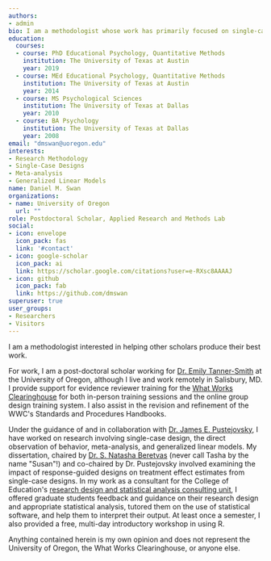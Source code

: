 ```yaml
---
authors:
- admin
bio: I am a methodologist whose work has primarily focused on single-case designs.
education:
  courses:
  - course: PhD Educational Psychology, Quantitative Methods
    institution: The University of Texas at Austin
    year: 2019
  - course: MEd Educational Psychology, Quantitative Methods
    institution: The University of Texas at Austin
    year: 2014
  - course: MS Psychological Sciences
    institution: The University of Texas at Dallas
    year: 2010
  - course: BA Psychology
    institution: The University of Texas at Dallas
    year: 2008
email: "dmswan@uoregon.edu"
interests:
- Research Methodology
- Single-Case Designs
- Meta-analysis
- Generalized Linear Models
name: Daniel M. Swan
organizations:
- name: University of Oregon
  url: ""
role: Postdoctoral Scholar, Applied Research and Methods Lab
social:
- icon: envelope
  icon_pack: fas
  link: '#contact'
- icon: google-scholar
  icon_pack: ai
  link: https://scholar.google.com/citations?user=e-RXsc8AAAAJ
- icon: github
  icon_pack: fab
  link: https://github.com/dmswan
superuser: true
user_groups:
- Researchers
- Visitors
---
```


I am a methodologist interested in helping other scholars produce their best work.

For work, I am a post-doctoral scholar working for [Dr. Emily Tanner-Smith](https://education.uoregon.edu/people/faculty/etanners) at the University of Oregon, although I live and work remotely in Salisbury, MD. I provide support for evidence reviewer training for the [What Works Clearinghouse](https://ies.ed.gov/ncee/wwc/) for both in-person training sessions and the online group design training system. I also assist in the revision and refinement of the WWC's Standards and Procedures Handbooks.

Under the guidance of and in collaboration with [Dr. James E. Pustejovsky](http://jepusto.github.io/), I have worked on research involving single-case design, the direct observation of behavior, meta-analysis, and generalized linear models. My dissertation, chaired by [Dr. S. Natasha Beretvas](https://education.utexas.edu/faculty/susan_beretvas) (never call Tasha by the name "Susan"!) and co-chaired by Dr. Pustejovsky involved examining the impact of response-guided designs on treatment effect estimates from single-case designs. In my work as a consultant for the College of Education's [research design and statistical analysis consulting unit](https://education.utexas.edu/research/about-smarter-consulting), I offered graduate students feedback and guidance on their research design and appropriate statistical analysis, tutored them on the use of statistical software, and help them to interpret their output. At least once a semester, I also provided a free, multi-day introductory workshop in using R.



Anything contained herein is my own opinion and does not represent the University of Oregon, the What Works Clearinghouse, or anyone else.
